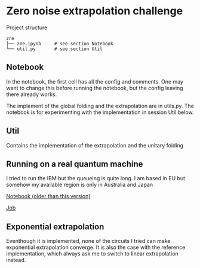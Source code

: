 # Zero noise extrapolation challenge

Project structure
```
zne
├── zne.ipynb     # see section Notebook
└── util.py       # see section Util
```

## Notebook
In the notebook, the first cell has all the config and comments. One may want to change this before running the notebook, but the config leaving there already works.

The implement of the global folding and the extrapolation are in utils.py.
The notebook is for experimenting with the implementation in session Util below.

## Util
Contains the implementation of the extrapolation and the unitary folding

## Running on a real quantum machine
I tried to run the IBM but the queueing is quite long. I am based in EU but somehow my available region is only in Australia and Japan

[Notebook (older than this version)](https://lab.quantum.ibm.com/user/654e84109e53ed4e26de133b/lab/tree/zne.ipynb)

[Job](https://quantum.ibm.com/jobs/cqyb5sqqwzy0008kcp90)

## Exponential extrapolation
Eventhough it is implemented, none of the circuits I tried can make exponential extrapolation converge. It is also the case with the reference implementation, which always ask me to switch to linear extrapolation instead.